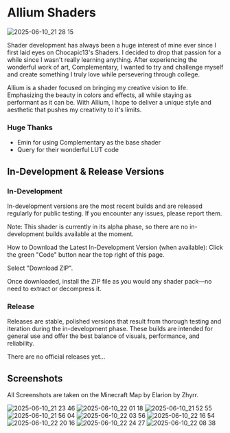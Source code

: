 # Allium Shaders

![2025-06-10_21 28 15](https://github.com/user-attachments/assets/082a024d-8ac7-459c-8988-0c303a6881df)

Shader development has always been a huge interest of mine ever since I first laid eyes on Chocapic13's Shaders. I decided to drop that passion for a while since I wasn't really learning anything. After experiencing the wonderful work of art, Complementary, I wanted to try and challenge myself and create something I truly love while persevering through college.

Allium is a shader focused on bringing my creative vision to life. Emphasizing the beauty in colors and effects, all while staying as performant as it can be. With Allium, I hope to deliver a unique style and aesthetic that pushes my creativity to it's limits.

### Huge Thanks
- Emin for using Complementary as the base shader
- Query for their wonderful LUT code

## In-Development & Release Versions
### In-Development
In-development versions are the most recent builds and are released regularly for public testing. If you encounter any issues, please report them.

Note: This shader is currently in its alpha phase, so there are no in-development builds available at the moment.

How to Download the Latest In-Development Version (when available):
Click the green "Code" button near the top right of this page.

Select "Download ZIP".

Once downloaded, install the ZIP file as you would any shader pack—no need to extract or decompress it.

### Release
Releases are stable, polished versions that result from thorough testing and iteration during the in-development phase. These builds are intended for general use and offer the best balance of visuals, performance, and reliability.

There are no official releases yet...



## Screenshots
All Screenshots are taken on the Minecraft Map by Elarion by Zhyrr.

![2025-06-10_21 23 46](https://github.com/user-attachments/assets/1dd5a5a3-4a18-43c8-8c90-bb938f4b7671)
![2025-06-10_22 01 18](https://github.com/user-attachments/assets/a8ae927d-56ba-411c-ba23-ea2a34bbdd06)
![2025-06-10_21 52 55](https://github.com/user-attachments/assets/971265d6-f1f3-4021-88bc-5d43efdd77fc)
![2025-06-10_21 56 04](https://github.com/user-attachments/assets/47f1a430-be44-467a-a575-a73b46d1aac8)
![2025-06-10_22 03 56](https://github.com/user-attachments/assets/908e9e9c-4248-45a0-9384-837c1f849499)
![2025-06-10_22 16 54](https://github.com/user-attachments/assets/67ab3082-948f-4648-b359-05c64717c918)
![2025-06-10_22 20 16](https://github.com/user-attachments/assets/aef824fa-22b0-403e-8ce3-32178004ee6d)
![2025-06-10_22 24 27](https://github.com/user-attachments/assets/95ed8994-6b8e-476a-b660-24c6bf0bacc5)
![2025-06-10_22 08 38](https://github.com/user-attachments/assets/822371d4-397e-4985-8a25-2d279d93552e)
